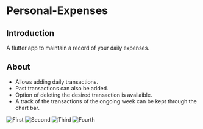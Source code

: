 # Personal-Expenses
 
## Introduction
A flutter app to maintain a record of your daily expenses.

## About

- Allows adding daily transactions.
- Past transactions can also be added.
- Option of deleting the desired transaction is availaible.
- A track of the transactions of the ongoing week can be kept through the chart bar.

![First](https://user-images.githubusercontent.com/65386044/104851993-40717380-591e-11eb-8a49-a84b469c94e8.jpeg)
![Second](https://user-images.githubusercontent.com/65386044/104851998-436c6400-591e-11eb-8f74-8ffcdbed0529.jpeg)
![Third](https://user-images.githubusercontent.com/65386044/104852000-45362780-591e-11eb-9762-7455a0f05c53.jpeg)
![Fourth](https://user-images.githubusercontent.com/65386044/104852005-47988180-591e-11eb-9274-d09779be42a4.jpeg)
